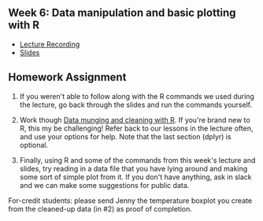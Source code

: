 ## Week 6: Data manipulation and basic plotting with R

- [Lecture Recording](https://wustl.box.com/s/uqtw3i63h23ga6fcyzghdasnvdq7v06h)
- [Slides](intro_to_R.pdf)

## Homework Assignment

1) If you weren't able to follow along with the R commands we used during the lecture, go back through the slides and run the commands yourself.

2) Work though [Data munging and cleaning with R](https://gist.github.com/chrisamiller/d673ab33b1bb7e11d6234ba14c1dfe93). If you're brand new to R, this my be challenging! Refer back to our lessons in the lecture often, and use your options for help. Note that the last section (dplyr) is optional. 

3) Finally, using R and some of the commands from this week's lecture and slides, try reading in a data file that you have lying around and making some sort of simple plot from it. If you don't have anything, ask in slack and we can make some suggestions for public data. 

For-credit students: please send Jenny the temperature boxplot you create from the cleaned-up data (in #2) as proof of completion.
